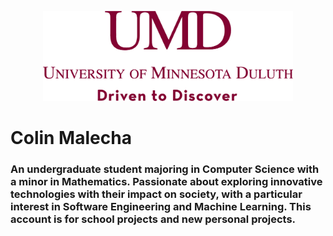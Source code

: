 
<p align="center">
  <img src="university-of-minnesota-duluth_logo.jpg" alt="umd_logo" width= "400">
</p>
<h1>Colin Malecha</h1>
<h3 align="left">An undergraduate student majoring in Computer Science with a minor in Mathematics. Passionate about exploring innovative technologies with their impact on society, with a particular interest in Software Engineering and Machine Learning. This account is for school projects and new personal projects.</h3>
